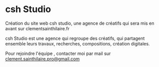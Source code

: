 # csh Studio

Création du site web csh studio, une agence de créatifs qui sera mis en avant sur clementsainthilaire.fr

csh Studio est une agence qui regroupe des créatifs, qui partagent ensemble leurs travaux, recherches, compositions, création digitales.

Pour rejoindre l'équipe , contacter moi par mail sur clement.sainthilaire.pro@gmail.com
